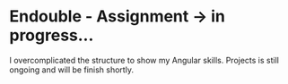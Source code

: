 # Endouble - Assignment -> in progress...

I overcomplicated the structure to show my Angular skills. Projects is still ongoing and will be finish shortly.
